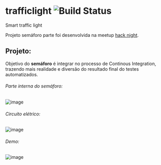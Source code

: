 # trafficlight   ![Build Status](https://travis-ci.org/MeetUpHackNight/trafficlight.svg?branch=master)

Smart traffic light 

Projeto semáforo parte foi desenvolvida na meetup [hack night](https://www.meetup.com/pt-BR/Hack-Night).


## Projeto:
Objetivo do **semáforo** é integrar no processo de Continous Integration, trazendo mais realidade e diversão do resultado final do testes automatizados.


###### Parte interna do semáforo:

![image](https://secure.meetupstatic.com/photos/event/6/3/2/4/highres_463405380.jpeg)


###### Circuito elétrico:
![image](https://secure.meetupstatic.com/photos/event/1/f/0/3/highres_463447939.jpeg) 


###### Demo:

![image](https://lh3.googleusercontent.com/1S0LtkyCrJ1xHF7Zio7M25iTdZrtdFvun4oXMsfnXYFsGzKQuDKh8z3qY1GqpLyhVJpmrxHvrMp6Fq-IMrXZd4JNs9A9l9IRUcUuup_yMpKUb8-WWfWxITt-FJryMt86xu1aT2U7xjlBRT1Y_tWMSyGx4ZiqfhOjVMHHKsKCJ88XdIKcJQ4G3l2nytLNtxQ53iS8YYggpfAtfyDcNbqsJAelReZQw4eeQNOmK5mMSJ76SZHVw7tJVS7u-SVdVNJ8G49upMmq18wWNnfp-XB5CBMRDiKGiq0FnHJx4rp--vdmtDUcoGILVu3dw5TSvV1UIsPibkBMJS4PEGnpb60jxezy6971IzdSYIm20CVDxTbzHSdoPx9TE1bHeYFfmZLn34U1oLCXk7-ULSNpdIbZ16bvjldzf5QYfFgE-5XB1wb6MT85V0QbYmL44n1RGppYP1BONhiB4N14m3ghgJfIxE2LI3b3i7A_a2X8PJUcwVgM_QUA17uPj2UhwAFWPVzaD337FgPtl7UgzcySE7AuG3kM8AXEdc12bOkbZvoVDhajAVZ-p_j8zAI3ZcVkUtOQ-aMtD57PS9-w1t458JiE__retJrG8DijO_pwFHa06IRLB8mLCYm88dkm=w320-h240-no) 

